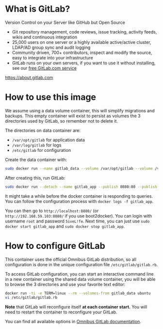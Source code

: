 What is GitLab?
===============

Version Control on your Server
like GitHub but Open Source

- Git repository management, code reviews, issue tracking, activity feeds, wikis and continuous integration
- 25,000 users on one server or a highly available active/active cluster, LDAP/AD group sync and audit logging
- Community driven, 700+ contributors, inspect and modify the source, easy to integrate into your infrastructure
- GitLab runs on your own servers, if you want to use it without installing, see our [free GitLab.com service](https://about.gitlab.com/gitlab-com)

<https://about.gitlab.com>


How to use this image
=====================

We assume using a data volume container, this will simplify migrations and backups. This empty container will exist to persist as volumes the 3 directories used by GitLab, so remember not to delete it.

The directories on data container are:

- `/var/opt/gitlab` for application data
- `/var/log/gitlab` for logs
- `/etc/gitlab` for configuration

Create the data container with:

```bash
sudo docker run --name gitlab_data --volume /var/opt/gitlab --volume /var/log/gitlab --volume /etc/gitlab ubuntu:14.04 /bin/true
```

After creating this, run GitLab:

```bash
sudo docker run --detach --name gitlab_app --publish 8080:80 --publish 2222:22 --volumes-from gitlab_data genezys/gitlab:7.8.4
```

It might take a while before the docker container is responding to queries. You can follow the configuration process with `docker logs -f gitlab_app`.

You can then go to `http://localhost:8080/` (or `http://192.168.59.103:8080/` if you use boot2docker). You can login with username `root` and password `5iveL!fe`. Next time, you can just use `sudo docker start gitlab_app` and `sudo docker stop gitlab_app`.


How to configure GitLab
========================

This container uses the official Omnibus GitLab distribution, so all configuration is done in the unique configuration file `/etc/gitlab/gitlab.rb`.

To access GitLab configuration, you can start an interactive command line in a new container using the shared data volume container, you will be able to browse the 3 directories and use your favorite text editor:

```bash
docker run -ti -e TERM=linux --rm --volumes-from gitlab_data ubuntu
vi /etc/gitlab/gitlab.rb
```

**Note** that GitLab will reconfigure itself **at each container start.** You will need to restart the container to reconfigure your GitLab.

You can find all available options in [Omnibus GitLab documentation](https://gitlab.com/gitlab-org/omnibus-gitlab/blob/master/README.md#configuration).
